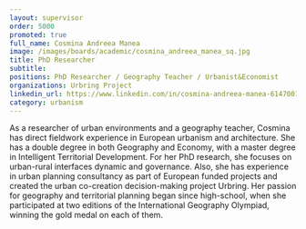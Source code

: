 ```yaml
---
layout: supervisor
order: 5000
promoted: true
full_name: Cosmina Andreea Manea
image: /images/boards/academic/cosmina_andreea_manea_sq.jpg
title: PhD Researcher 
subtitle: 
positions: PhD Researcher / Geography Teacher / Urbanist&Economist
organizations: Urbring Project
linkedin_url: https://www.linkedin.com/in/cosmina-andreea-manea-614700133/
category: urbanism
---
```

As a researcher of urban environments and a geography teacher, Cosmina has direct fieldwork experience in European urbanism and architecture. She has a double degree in both Geography and Economy, with a master degree in Intelligent Territorial Development.
For her PhD research, she focuses on urban-rural interfaces dynamic and governance. Also, she has experience in urban planning consultancy as part of European funded projects and created the urban co-creation decision-making project Urbring. Her passion for geography and territorial planning began since high-school, when she participated at two editions of the International Geography Olympiad, winning the gold medal on each of them. 


